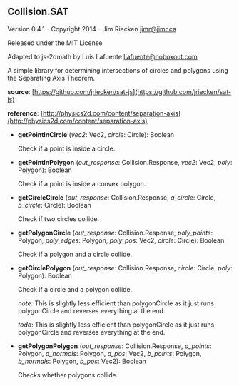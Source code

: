 <a name="Collision.SAT"></a>
## Collision.SAT
  Version 0.4.1 - Copyright 2014 -  Jim Riecken <jimr@jimr.ca>

  Released under the MIT License

  Adapted to js-2dmath by Luis Lafuente <llafuente@noboxout.com>

  A simple library for determining intersections of circles and polygons using the Separating Axis Theorem.

  **source**: [https://github.com/jriecken/sat-js](https://github.com/jriecken/sat-js)

  **reference**: [http://physics2d.com/content/separation-axis](http://physics2d.com/content/separation-axis)

<a name="Collision.SAT-getPointInCircle"></a>
* **getPointInCircle** (*vec2*: Vec2, *circle*: Circle): Boolean

  Check if a point is inside a circle.


<a name="Collision.SAT-getPointInPolygon"></a>
* **getPointInPolygon** (*out_response*: Collision.Response, *vec2*: Vec2, *poly*: Polygon): Boolean

  Check if a point is inside a convex polygon.


<a name="Collision.SAT-getCircleCircle"></a>
* **getCircleCircle** (*out_response*: Collision.Response, *a_circle*: Circle, *b_circle*: Circle): Boolean

  Check if two circles collide.


<a name="Collision.SAT-getPolygonCircle"></a>
* **getPolygonCircle** (*out_response*: Collision.Response, *poly_points*: Polygon, *poly_edges*: Polygon<Edges>, *poly_pos*: Vec2, *circle*: Circle): Boolean

  Check if a polygon and a circle collide.


<a name="Collision.SAT-getCirclePolygon"></a>
* **getCirclePolygon** (*out_response*: Collision.Response, *circle*: Circle, *poly*: Polygon): Boolean

  Check if a circle and a polygon collide.

  *note*: This is slightly less efficient than polygonCircle as it just runs polygonCircle and reverses everything at the end.

  *todo*: This is slightly less efficient than polygonCircle as it just runs polygonCircle and reverses everything at the end.


<a name="Collision.SAT-getPolygonPolygon"></a>
* **getPolygonPolygon** (*out_response*: Collision.Response, *a_points*: Polygon, *a_normals*: Polygon<Normals>, *a_pos*: Vec2, *b_points*: Polygon, *b_normals*: Polygon<Normals>, *b_pos*: Vec2): Boolean

  Checks whether polygons collide.
